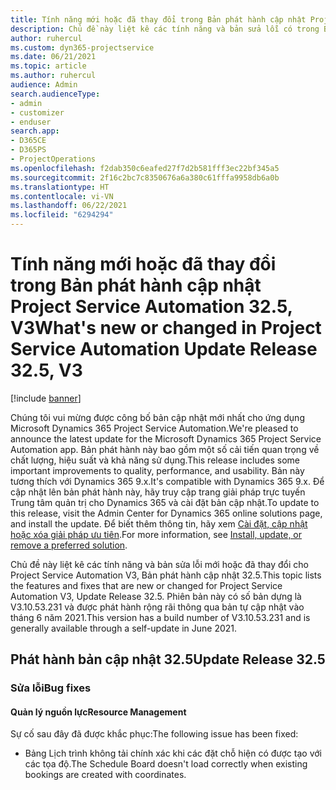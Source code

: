 ```yaml
---
title: Tính năng mới hoặc đã thay đổi trong Bản phát hành cập nhật Project Service Automation 32.5, V3
description: Chủ đề này liệt kê các tính năng và bản sửa lỗi có trong Bản phát hành cập nhật Project Service Automation 32.5, V3.
author: ruhercul
ms.custom: dyn365-projectservice
ms.date: 06/21/2021
ms.topic: article
ms.author: ruhercul
audience: Admin
search.audienceType:
- admin
- customizer
- enduser
search.app:
- D365CE
- D365PS
- ProjectOperations
ms.openlocfilehash: f2dab350c6eafed27f7d2b581fff3ec22bf345a5
ms.sourcegitcommit: 2f16c2bc7c8350676a6a380c61fffa9958db6a0b
ms.translationtype: HT
ms.contentlocale: vi-VN
ms.lasthandoff: 06/22/2021
ms.locfileid: "6294294"
---
```

# <a name="whats-new-or-changed-in-project-service-automation-update-release-325-v3"></a><span data-ttu-id="131cc-103">Tính năng mới hoặc đã thay đổi trong Bản phát hành cập nhật Project Service Automation 32.5, V3</span><span class="sxs-lookup"><span data-stu-id="131cc-103">What's new or changed in Project Service Automation Update Release 32.5, V3</span></span>

[!include [banner](../includes/psa-now-project-operations.md)]

<span data-ttu-id="131cc-104">Chúng tôi vui mừng được công bố bản cập nhật mới nhất cho ứng dụng Microsoft Dynamics 365 Project Service Automation.</span><span class="sxs-lookup"><span data-stu-id="131cc-104">We're pleased to announce the latest update for the Microsoft Dynamics 365 Project Service Automation app.</span></span> <span data-ttu-id="131cc-105">Bản phát hành này bao gồm một số cải tiến quan trọng về chất lượng, hiệu suất và khả năng sử dụng.</span><span class="sxs-lookup"><span data-stu-id="131cc-105">This release includes some important improvements to quality, performance, and usability.</span></span> <span data-ttu-id="131cc-106">Bản này tương thích với Dynamics 365 9.x.</span><span class="sxs-lookup"><span data-stu-id="131cc-106">It's compatible with Dynamics 365 9.x.</span></span> <span data-ttu-id="131cc-107">Để cập nhật lên bản phát hành này, hãy truy cập trang giải pháp trực tuyến Trung tâm quản trị cho Dynamics 365 và cài đặt bản cập nhật.</span><span class="sxs-lookup"><span data-stu-id="131cc-107">To update to this release, visit the Admin Center for Dynamics 365 online solutions page, and install the update.</span></span> <span data-ttu-id="131cc-108">Để biết thêm thông tin, hãy xem [Cài đặt, cập nhật hoặc xóa giải pháp ưu tiên](/power-platform/admin/install-remove-preferred-solution).</span><span class="sxs-lookup"><span data-stu-id="131cc-108">For more information, see [Install, update, or remove a preferred solution](/power-platform/admin/install-remove-preferred-solution).</span></span>

<span data-ttu-id="131cc-109">Chủ đề này liệt kê các tính năng và bản sửa lỗi mới hoặc đã thay đổi cho Project Service Automation V3, Bản phát hành cập nhật 32.5.</span><span class="sxs-lookup"><span data-stu-id="131cc-109">This topic lists the features and fixes that are new or changed for Project Service Automation V3, Update Release 32.5.</span></span> <span data-ttu-id="131cc-110">Phiên bản này có số bản dựng là V3.10.53.231 và được phát hành rộng rãi thông qua bản tự cập nhật vào tháng 6 năm 2021.</span><span class="sxs-lookup"><span data-stu-id="131cc-110">This version has a build number of V3.10.53.231 and is generally available through a self-update in June 2021.</span></span>

## <a name="update-release-325"></a><span data-ttu-id="131cc-111">Phát hành bản cập nhật 32.5</span><span class="sxs-lookup"><span data-stu-id="131cc-111">Update Release 32.5</span></span>

### <a name="bug-fixes"></a><span data-ttu-id="131cc-112">Sửa lỗi</span><span class="sxs-lookup"><span data-stu-id="131cc-112">Bug fixes</span></span>

#### <a name="resource-management"></a><span data-ttu-id="131cc-113">Quản lý nguồn lực</span><span class="sxs-lookup"><span data-stu-id="131cc-113">Resource Management</span></span>

<span data-ttu-id="131cc-114">Sự cố sau đây đã được khắc phục:</span><span class="sxs-lookup"><span data-stu-id="131cc-114">The following issue has been fixed:</span></span>

- <span data-ttu-id="131cc-115">Bảng Lịch trình không tải chính xác khi các đặt chỗ hiện có được tạo với các tọa độ.</span><span class="sxs-lookup"><span data-stu-id="131cc-115">The Schedule Board doesn't load correctly when existing bookings are created with coordinates.</span></span>

